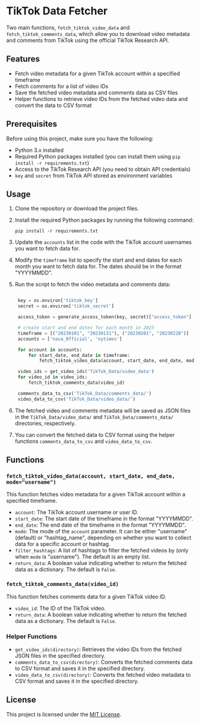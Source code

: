 # TikTok Data Fetcher

Two main functions, `fetch_tiktok_video_data` and `fetch_tiktok_comments_data`, which allow you to download video metadata and comments from TikTok using the official TikTok Research API.

## Features

- Fetch video metadata for a given TikTok account within a specified timeframe
- Fetch comments for a list of video IDs
- Save the fetched video metadata and comments data as CSV files
- Helper functions to retrieve video IDs from the fetched video data and convert the data to CSV format

## Prerequisites

Before using this project, make sure you have the following:

- Python 3.x installed
- Required Python packages installed (you can install them using `pip install -r requirements.txt`)
- Access to the TikTok Research API (you need to obtain API credentials)
- `key` and `secret` from TikTok API stored as environment variables

## Usage

1. Clone the repository or download the project files.

2. Install the required Python packages by running the following command:
   ```
   pip install -r requirements.txt
   ```

3. Update the `accounts` list in the code with the TikTok account usernames you want to fetch data for.

4. Modify the `timeframe` list to specify the start and end dates for each month you want to fetch data for. The dates should be in the format "YYYYMMDD".

5. Run the script to fetch the video metadata and comments data:
   ```python

    key = os.environ['tiktok_key']
    secret = os.environ['tiktok_secret']

    access_token = generate_access_token(key, secret)["access_token"]

    # create start and end dates for each month in 2023
    timeframe = [("20230101", "20230131"), ("20230201", "20230228")]
    accounts = ['nasa_0fficial', 'nytimes']

    for account in accounts:
        for start_date, end_date in timeframe:
            fetch_tiktok_video_data(account, start_date, end_date, mode="username")

    video_ids = get_video_ids('TikTok_Data/video_data')
    for video_id in video_ids:
        fetch_tiktok_comments_data(video_id)

    comments_data_to_csv('TikTok_Data/comments_data/')
    video_data_to_csv('TikTok_Data/video_data/')
   ```
6. The fetched video and comments metadata will be saved as JSON files in the `TikTok_Data/video_data/` and `TikTok_Data/comments_data/` directories, respectively.

7. You can convert the fetched data to CSV format using the helper functions `comments_data_to_csv` and `video_data_to_csv`.

## Functions

### `fetch_tiktok_video_data(account, start_date, end_date, mode="username")`

This function fetches video metadata for a given TikTok account within a specified timeframe.

- `account`: The TikTok account username or user ID.
- `start_date`: The start date of the timeframe in the format "YYYYMMDD".
- `end_date`: The end date of the timeframe in the format "YYYYMMDD".
- `mode`: The mode of the `account` parameter. It can be either "username" (default) or "hashtag_name", depending on whether you want to collect data for a specific account or hashtag.
- `filter_hashtags`: A list of hashtags to filter the fetched videos by (only when `mode` is "username"). The default is an empty list.
- `return_data`: A boolean value indicating whether to return the fetched data as a dictionary. The default is `False`.


### `fetch_tiktok_comments_data(video_id)`

This function fetches comments data for a given TikTok video ID.

- `video_id`: The ID of the TikTok video.
- `return_data`: A boolean value indicating whether to return the fetched data as a dictionary. The default is `False`.

### Helper Functions

- `get_video_ids(directory)`: Retrieves the video IDs from the fetched JSON files in the specified directory.
- `comments_data_to_csv(directory)`: Converts the fetched comments data to CSV format and saves it in the specified directory.
- `video_data_to_csv(directory)`: Converts the fetched video metadata to CSV format and saves it in the specified directory.

## License

This project is licensed under the [MIT License](LICENSE).
